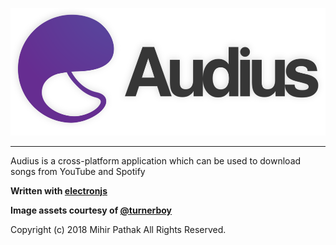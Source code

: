[![Audius Logo](assets/audius_big.png)](https://audius.tech)
****

Audius is a cross-platform application which can be used to download songs from YouTube and Spotify

**Written with [electronjs](https://electronjs.org/)**

**Image assets courtesy of [@turnerboy](https://github.com/turnerboy)**

Copyright (c) 2018 Mihir Pathak All Rights Reserved.
